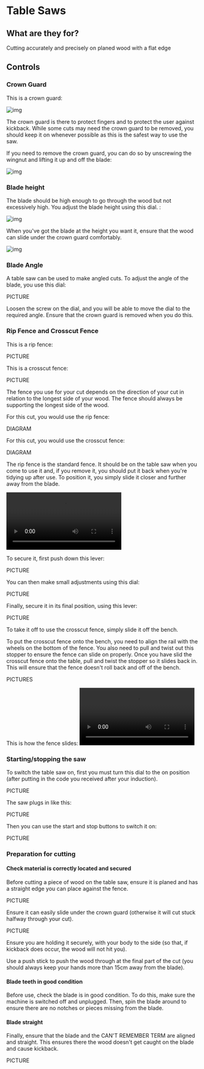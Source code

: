 ﻿# Table Saws

## What are they for?

Cutting accurately and precisely on planed wood with a flat edge

## Controls

### Crown Guard
This is a crown guard:

![img](crownguard.png)

The crown guard is there to protect fingers and to protect the user against kickback. While some cuts may need the crown guard to be removed, you should keep it on whenever possible as this is the safest way to use the saw.

If you need to remove the crown guard, you can do so by unscrewing the wingnut and lifting it up and off the blade:

![img](rivingknife.png)

### Blade height

The blade should be high enough to go through the wood but not excessively high. You adjust the blade height using this dial. :

![img](heightadjust.png)

When you've got the blade at the height you want it, ensure that the wood can slide under the crown guard comfortably.

![img](crownguard_w_wood.png)

### Blade Angle

A table saw can be used to make angled cuts. To adjust the angle of the blade, you use this dial:

PICTURE

Loosen the screw on the dial, and you will be able to move the dial to the required angle. Ensure that the crown guard is removed when you do this.

### Rip Fence and Crosscut Fence

This is a rip fence:

PICTURE

This is a crosscut fence:

PICTURE

The fence you use for your cut depends on the direction of your cut in relation to the longest side of your wood. The fence should always be supporting the longest side of the wood. 

For this cut, you would use the rip fence:

DIAGRAM

For this cut, you would use the crosscut fence:

DIAGRAM

The rip fence is the standard fence. It should be on the table saw when you come to use it and, if you remove it, you should put it back when you're tidying up after use. To position it, you simply slide it closer and further away from the blade. 

![type:video](ripguide.mp4)

To secure it, first push down this lever:

PICTURE

You can then make small adjustments using this dial:

PICTURE

Finally, secure it in its final position, using this lever:

PICTURE

To take it off to use the crosscut fence, simply slide it off the bench.

To put the crosscut fence onto the bench, you need to align the rail with the wheels on the bottom of the fence. You also need to pull and twist out this stopper to ensure the fence can slide on properly. Once you have slid the crosscut fence onto the table, pull and twist the stopper so it slides back in. This will ensure that the fence doesn't roll back and off of the bench.

PICTURES

This is how the fence slides:
![type:video](crosscut_sled_roll.mp4)

### Starting/stopping the saw

To switch the table saw on, first you must turn this dial to the on position (after putting in the code you received after your induction).

PICTURE

The saw plugs in like this:

PICTURE

Then you can use the start and stop buttons to switch it on:

PICTURE

### Preparation for cutting

#### Check material is correctly located and secured

Before cutting a piece of wood on the table saw, ensure it is planed and has a straight edge you can place against the fence.

PICTURE

Ensure it can easily slide under the crown guard (otherwise it will cut stuck halfway through your cut).

PICTURE

Ensure you are holding it securely, with your body to the side (so that, if kickback does occur, the wood will not hit you). 

Use a push stick to push the wood through at the final part of the cut (you should always keep your hands more than 15cm away from the blade).

#### Blade teeth in good condition
Before use, check the blade is in good condition. To do this, make sure the machine is switched off and unplugged. Then, spin the blade around to ensure there are no notches or pieces missing from the blade.

#### Blade straight

Finally, ensure that the blade and the CAN'T REMEMBER TERM are aligned and straight. This ensures there the wood doesn't get caught on the blade and cause kickback.

PICTURE
